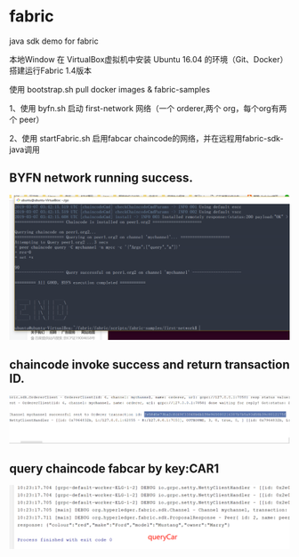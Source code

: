 # fabric
java sdk demo for fabric

本地Window 在 VirtualBox虚拟机中安装 Ubuntu 16.04 的环境（Git、Docker）
搭建运行Fabric 1.4版本

使用 bootstrap.sh pull docker images & fabric-samples

1、使用 byfn.sh 启动 first-network 网络（一个 orderer,两个 org，每个org有两个 peer）

2、使用 startFabric.sh 启用fabcar chaincode的网络，并在远程用fabric-sdk-java调用

## BYFN network running success.
![node running](https://github.com/boy-good/fabric/blob/master/images/BYFN.png)

## chaincode invoke success and return transaction ID.
![chaincode invoke](https://github.com/boy-good/fabric/blob/master/images/Invoke.png)

## query chaincode fabcar by key:CAR1
![chaincode query](https://github.com/boy-good/fabric/blob/master/images/Query.png)
